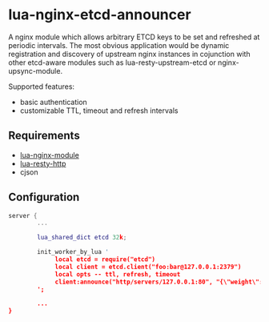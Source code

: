 # lua-nginx-etcd-announcer
A nginx module which allows arbitrary ETCD keys to be set and refreshed at periodic intervals.
The most obvious application would be dynamic registration and discovery of upstream nginx instances in cojunction with other etcd-aware modules such as lua-resty-upstream-etcd or nginx-upsync-module.

Supported features:
* basic authentication
* customizable TTL, timeout and refresh intervals

## Requirements
* [lua-nginx-module](https://github.com/openresty/lua-nginx-module)
* [lua-resty-http](https://github.com/pintsized/lua-resty-http)
* cjson

## Configuration

```lua
server {
        ...

        lua_shared_dict etcd 32k;

        init_worker_by_lua '
             local etcd = require("etcd")
             local client = etcd.client("foo:bar@127.0.0.1:2379")
             local opts -- ttl, refresh, timeout
             client:announce("http/servers/127.0.0.1:80", "{\"weight\":2, \"max_fails\":2, \"fail_timeout\":10, \"down\":1}", ngx.shared.etcd, opts)
        ';

        ...
}
```
